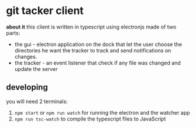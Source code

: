 # git tacker client

**about it**
this client is written in typescript using electronjs
made of two parts:

 - the gui - electron application on the dock that let the user choose the directories he want the tracker to track and send notifications on changes.
 - the tracker - an event listener that check if any file was changed and update the server 

## developing
you will need 2 terminals:

 1. `npm start` or `npm run watch` for running the electron and the watcher app
 2. `npm run tsc-watch` to compile the typescript files to JavaScript

